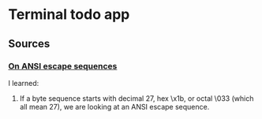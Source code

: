 # Terminal todo app

## Sources

### [On ANSI escape sequences](https://notes.burke.libbey.me/ansi-escape-codes/)

I learned:

1. If a byte sequence starts with decimal 27, hex \x1b, or octal \033 (which all mean 27), we are looking at an ANSI escape sequence.

